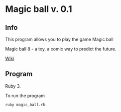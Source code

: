 # Magic ball v. 0.1
## Info
This program allows you to play the game Magic ball

Magic ball 8 - a toy, a comic way to predict the future.

[Wiki](https://ru.wikipedia.org/wiki/Magic_8_ball)

## Program
Ruby 3.

To run the program

```
ruby magic_ball.rb
```


